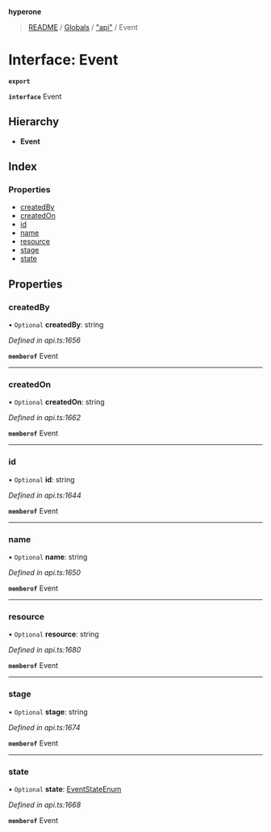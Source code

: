 **hyperone**

> [README](../README.md) / [Globals](../globals.md) / ["api"](../modules/_api_.md) / Event

# Interface: Event

**`export`** 

**`interface`** Event

## Hierarchy

* **Event**

## Index

### Properties

* [createdBy](_api_.event.md#createdby)
* [createdOn](_api_.event.md#createdon)
* [id](_api_.event.md#id)
* [name](_api_.event.md#name)
* [resource](_api_.event.md#resource)
* [stage](_api_.event.md#stage)
* [state](_api_.event.md#state)

## Properties

### createdBy

• `Optional` **createdBy**: string

*Defined in api.ts:1656*

**`memberof`** Event

___

### createdOn

• `Optional` **createdOn**: string

*Defined in api.ts:1662*

**`memberof`** Event

___

### id

• `Optional` **id**: string

*Defined in api.ts:1644*

**`memberof`** Event

___

### name

• `Optional` **name**: string

*Defined in api.ts:1650*

**`memberof`** Event

___

### resource

• `Optional` **resource**: string

*Defined in api.ts:1680*

**`memberof`** Event

___

### stage

• `Optional` **stage**: string

*Defined in api.ts:1674*

**`memberof`** Event

___

### state

• `Optional` **state**: [EventStateEnum](../enums/_api_.eventstateenum.md)

*Defined in api.ts:1668*

**`memberof`** Event
